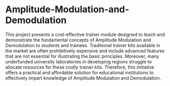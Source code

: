 # Amplitude-Modulation-and-Demodulation
This project presents a cost-effective trainer module designed to teach and demonstrate the fundamental concepts of Amplitude Modulation and Demodulation to students and trainees. Traditional trainer kits available in the market are often prohibitively expensive and include advanced features that are not essential for illustrating the basic principles. Moreover, many underfunded university laboratories in developing regions struggle to allocate resources for these costly trainer kits. Therefore, this initiative offers a practical and affordable solution for educational institutions to effectively impart knowledge of Amplitude Modulation and Demodulation.
